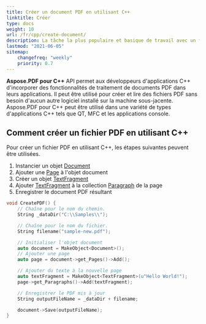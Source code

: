 ```yaml
---
title: Créer un document PDF en utilisant C++
linktitle: Créer
type: docs
weight: 10
url: /fr/cpp/create-document/
description: La tâche la plus populaire et basique de travail avec un fichier PDF est de créer un document à partir de zéro. Utilisez la bibliothèque Aspose.PDF pour C++.
lastmod: "2021-06-05"
sitemap:
    changefreq: "weekly"
    priority: 0.7
---
```


**Aspose.PDF pour C++** API permet aux développeurs d'applications C++ d'incorporer des fonctionnalités de traitement de documents PDF dans leurs applications. Il peut être utilisé pour créer et lire des fichiers PDF sans besoin d'aucun autre logiciel installé sur la machine sous-jacente. Aspose.PDF pour C++ peut être utilisé dans une variété de types d'applications C++ tels que QT, MFC et les applications console.

## Comment créer un fichier PDF en utilisant C++

Pour créer un fichier PDF en utilisant C++, les étapes suivantes peuvent être utilisées.

1. Instancier un objet [Document](https://reference.aspose.com/pdf/cpp/class/aspose.pdf.document)
1. Ajouter une [Page](https://reference.aspose.com/pdf/cpp/class/aspose.pdf.page/) à l'objet document
1. Créer un objet [TextFragment](https://reference.aspose.com/pdf/cpp/class/aspose.pdf.te_x_fragment/)
1. Ajouter [TextFragment](https://reference.aspose.com/pdf/cpp/class/aspose.pdf.te_x_fragment/) à la collection [Paragraph](https://reference.aspose.com/pdf/cpp/class/aspose.pdf.paragraphs/) de la page
1. Enregistrer le document PDF résultant

```cpp
void CreatePDF() {
    // Chaîne pour le nom du chemin.
    String _dataDir("C:\\Samples\\");

    // Chaîne pour le nom du fichier.
    String filename("sample-new.pdf");

    // Initialiser l'objet document
    auto document = MakeObject<Document>();
    // Ajouter une page
    auto page = document->get_Pages()->Add();

    // Ajouter du texte à la nouvelle page
    auto textFragment = MakeObject<TextFragment>(u"Hello World!");
    page->get_Paragraphs()->Add(textFragment);

    // Enregistrer le PDF mis à jour
    String outputFileName = _dataDir + filename;

    document->Save(outputFileName);
}
```